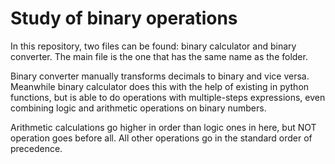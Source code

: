 # Study of binary operations

In this repository, two files can be found: binary calculator and binary converter. The main file is the one that has the same name as the folder.

Binary converter manually transforms decimals to binary and vice versa. Meanwhile binary calculator does this with the help of existing in python functions, but is able to do operations with multiple-steps expressions, even combining logic and arithmetic operations on binary numbers. 

Arithmetic calculations go higher in order than logic ones in here, but NOT operation goes before all. All other operations go in the standard order of precedence.
